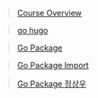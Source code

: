 > [Course Overview](https://tutorialedge.net/courses/go-rest-api-course/01-course-overview/)


> [go hugo](https://github.com/gohugoio/hugo)


> [Go Package](https://www.digitalocean.com/community/tutorials/importing-packages-in-go)

> [Go Package Import](https://go.dev/doc/code)

> [Go Package 정상우](https://pronist.dev/86)